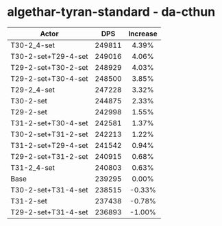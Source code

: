 # algethar-tyran-standard - da-cthun
| Actor | DPS | Increase |
|---|:---:|:---:|
|T30-2_4-set|249811|4.39%|
|T30-2-set+T29-4-set|249016|4.06%|
|T29-2-set+T30-2-set|248929|4.03%|
|T29-2-set+T30-4-set|248500|3.85%|
|T29-2_4-set|247228|3.32%|
|T30-2-set|244875|2.33%|
|T29-2-set|242998|1.55%|
|T31-2-set+T30-4-set|242581|1.37%|
|T30-2-set+T31-2-set|242213|1.22%|
|T31-2-set+T29-4-set|241542|0.94%|
|T29-2-set+T31-2-set|240915|0.68%|
|T31-2_4-set|240803|0.63%|
|Base|239295|0.00%|
|T30-2-set+T31-4-set|238515|-0.33%|
|T31-2-set|237438|-0.78%|
|T29-2-set+T31-4-set|236893|-1.00%|
